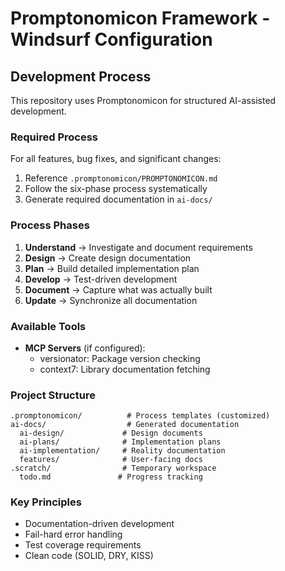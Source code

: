 # Promptonomicon Framework - Windsurf Configuration

## Development Process

This repository uses Promptonomicon for structured AI-assisted development.

### Required Process

For all features, bug fixes, and significant changes:
1. Reference `.promptonomicon/PROMPTONOMICON.md`
2. Follow the six-phase process systematically
3. Generate required documentation in `ai-docs/`

### Process Phases

1. **Understand** → Investigate and document requirements
2. **Design** → Create design documentation
3. **Plan** → Build detailed implementation plan
4. **Develop** → Test-driven development
5. **Document** → Capture what was actually built
6. **Update** → Synchronize all documentation

### Available Tools

- **MCP Servers** (if configured):
  - versionator: Package version checking
  - context7: Library documentation fetching

### Project Structure

```
.promptonomicon/          # Process templates (customized)
ai-docs/                  # Generated documentation
  ai-design/             # Design documents
  ai-plans/              # Implementation plans
  ai-implementation/     # Reality documentation
  features/              # User-facing docs
.scratch/                # Temporary workspace
  todo.md               # Progress tracking
```

### Key Principles

- Documentation-driven development
- Fail-hard error handling
- Test coverage requirements
- Clean code (SOLID, DRY, KISS)
